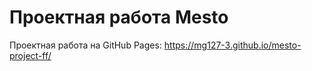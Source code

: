 # Проектная работа Mesto

Проектная работа на GitHub Pages: https://mg127-3.github.io/mesto-project-ff/
